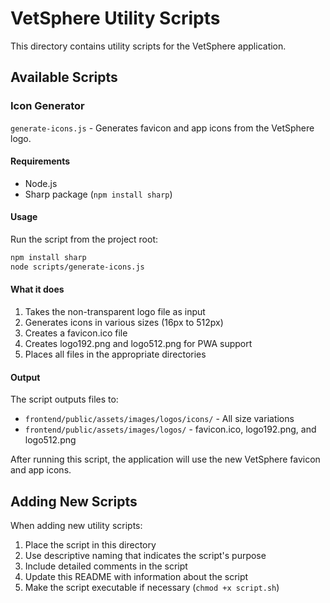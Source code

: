 # VetSphere Utility Scripts

This directory contains utility scripts for the VetSphere application.

## Available Scripts

### Icon Generator

`generate-icons.js` - Generates favicon and app icons from the VetSphere logo.

#### Requirements

- Node.js
- Sharp package (`npm install sharp`)

#### Usage

Run the script from the project root:

```bash
npm install sharp
node scripts/generate-icons.js
```

#### What it does

1. Takes the non-transparent logo file as input
2. Generates icons in various sizes (16px to 512px)
3. Creates a favicon.ico file
4. Creates logo192.png and logo512.png for PWA support
5. Places all files in the appropriate directories

#### Output

The script outputs files to:
- `frontend/public/assets/images/logos/icons/` - All size variations
- `frontend/public/assets/images/logos/` - favicon.ico, logo192.png, and logo512.png

After running this script, the application will use the new VetSphere favicon and app icons.

## Adding New Scripts

When adding new utility scripts:

1. Place the script in this directory
2. Use descriptive naming that indicates the script's purpose
3. Include detailed comments in the script
4. Update this README with information about the script
5. Make the script executable if necessary (`chmod +x script.sh`) 